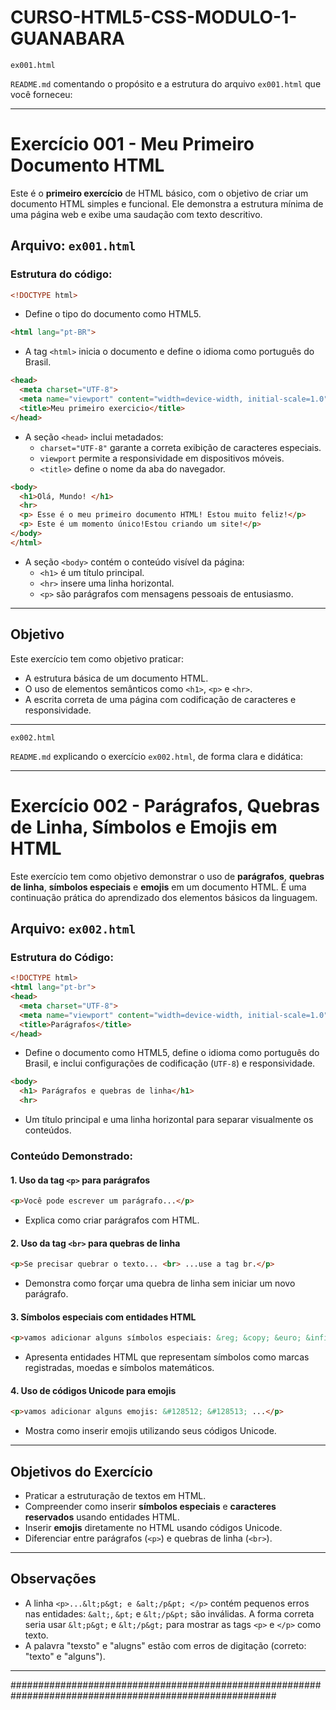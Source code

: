 # CURSO-HTML5-CSS-MODULO-1-GUANABARA

`ex001.html`

`README.md` comentando o propósito e a estrutura do arquivo `ex001.html` que você forneceu:

---

# Exercício 001 - Meu Primeiro Documento HTML

Este é o **primeiro exercício** de HTML básico, com o objetivo de criar um documento HTML simples e funcional. Ele demonstra a estrutura mínima de uma página web e exibe uma saudação com texto descritivo.

## Arquivo: `ex001.html`

### Estrutura do código:

```html
<!DOCTYPE html>
```
- Define o tipo do documento como HTML5.

```html
<html lang="pt-BR">
```
- A tag `<html>` inicia o documento e define o idioma como português do Brasil.

```html
<head>
  <meta charset="UTF-8">
  <meta name="viewport" content="width=device-width, initial-scale=1.0">
  <title>Meu primeiro exercicio</title>
</head>
```
- A seção `<head>` inclui metadados:
  - `charset="UTF-8"` garante a correta exibição de caracteres especiais.
  - `viewport` permite a responsividade em dispositivos móveis.
  - `<title>` define o nome da aba do navegador.

```html
<body>
  <h1>Olá, Mundo! </h1>
  <hr>
  <p> Esse é o meu primeiro documento HTML! Estou muito feliz!</p>
  <p> Este é um momento único!Estou criando um site!</p>
</body>
</html>
```
- A seção `<body>` contém o conteúdo visível da página:
  - `<h1>` é um título principal.
  - `<hr>` insere uma linha horizontal.
  - `<p>` são parágrafos com mensagens pessoais de entusiasmo.

---

## Objetivo

Este exercício tem como objetivo praticar:

- A estrutura básica de um documento HTML.
- O uso de elementos semânticos como `<h1>`, `<p>` e `<hr>`.
- A escrita correta de uma página com codificação de caracteres e responsividade.

---



`ex002.html`

 `README.md` explicando o exercício `ex002.html`, de forma clara e didática:

---

# Exercício 002 - Parágrafos, Quebras de Linha, Símbolos e Emojis em HTML

Este exercício tem como objetivo demonstrar o uso de **parágrafos**, **quebras de linha**, **símbolos especiais** e **emojis** em um documento HTML. É uma continuação prática do aprendizado dos elementos básicos da linguagem.

## Arquivo: `ex002.html`

### Estrutura do Código:

```html
<!DOCTYPE html>
<html lang="pt-br">
<head>
  <meta charset="UTF-8">
  <meta name="viewport" content="width=device-width, initial-scale=1.0">
  <title>Parágrafos</title>
</head>
```
- Define o documento como HTML5, define o idioma como português do Brasil, e inclui configurações de codificação (`UTF-8`) e responsividade.

```html
<body>
  <h1> Parágrafos e quebras de linha</h1>
  <hr>
```
- Um título principal e uma linha horizontal para separar visualmente os conteúdos.

### Conteúdo Demonstrado:

#### 1. **Uso da tag `<p>` para parágrafos**
```html
<p>Você pode escrever um parágrafo...</p>
```
- Explica como criar parágrafos com HTML.

#### 2. **Uso da tag `<br>` para quebras de linha**
```html
<p>Se precisar quebrar o texto... <br> ...use a tag br.</p>
```
- Demonstra como forçar uma quebra de linha sem iniciar um novo parágrafo.

#### 3. **Símbolos especiais com entidades HTML**
```html
<p>vamos adicionar alguns símbolos especiais: &reg; &copy; &euro; &infin; ...</p>
```
- Apresenta entidades HTML que representam símbolos como marcas registradas, moedas e símbolos matemáticos.

#### 4. **Uso de códigos Unicode para emojis**
```html
<p>vamos adicionar alguns emojis: &#128512; &#128513; ...</p>
```
- Mostra como inserir emojis utilizando seus códigos Unicode.

---

## Objetivos do Exercício

- Praticar a estruturação de textos em HTML.
- Compreender como inserir **símbolos especiais** e **caracteres reservados** usando entidades HTML.
- Inserir **emojis** diretamente no HTML usando códigos Unicode.
- Diferenciar entre parágrafos (`<p>`) e quebras de linha (`<br>`).

---

## Observações

- A linha `<p>...&lt;p&gt; e &alt;/p&pt; </p>` contém pequenos erros nas entidades: `&alt;`, `&pt;` e `&lt;/p&pt;` são inválidas.
 A forma correta seria usar `&lt;p&gt;` e `&lt;/p&gt;` para mostrar as tags `<p>` e `</p>` como texto.
- A palavra "texsto" e "alugns" estão com erros de digitação (correto: "texto" e "alguns").

---

########################################################################################################